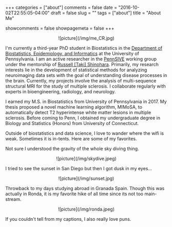 +++
categories = ["about"]
comments = false
date = "2016-10-02T22:55:05-04:00"
draft = false
slug = ""
tags = ["about"]
title = "About Me"

showcomments = false
showpagemeta = false
+++

<center>![picture](/img/me_CR.jpg)</center>

I'm currently a third-year PhD student in Biostatistics in the [Department of Biostatistics, Epidemiology, and Informatics](http://www.dbei.med.upenn.edu/) at the University of Pennsylvania. I am an active researcher in the [PennSIVE](https://www.med.upenn.edu/pennsive/) working group under the mentorship of [Russell [Taki] Shinohara](https://www.med.upenn.edu/apps/faculty/index.php/g275/p8574254). Primarily, my research interests lie in the development of statistical methods for analyzing neuroimaging data sets with the goal of understanding disease processes in the brain. Currently, my projects involve the analysis of multi-sequence structural MRI for the study of multiple sclerosis. I collaborate regularly with experts in bioengineering, radiology, and neurology. 


I earned my M.S. in Biostatistics from University of Pennsylvania in 2017. My thesis proposed a novel machine learning algorithm, MIMoSA, to automatically detect T2 hyperintense white matter lesions in multiple sclerosis. Before coming to Penn, I obtained my undergraduate degree in Biology and Statistics (Honors) from University of Connecticut.


Outside of biostatistics and data science, I love to wander where the wifi is weak. Sometimes it is in-tents. Here are some of my favorites.

Not sure I understood the gravity of the whole sky diving thing.

<center>![picture](/img/skydive.jpeg)</center>


I tried to see the sunset in San Diego but then I got dusk in my eyes...

<center>![picture](/img/sunset.jpg)</center>

Throwback to my days studying abroad in Granada Spain. Though this was actually in Ronda, it is my favorite hike of all time since its not too main-stream.

<center>![picture](/img/ronda.jpeg)</center>

If you couldn't tell from my captions, I also really love puns.

